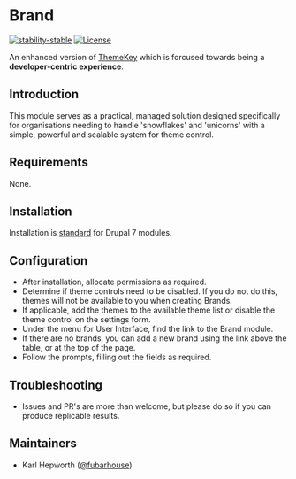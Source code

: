# Brand

[![stability-stable](https://img.shields.io/badge/stability-stable-green.svg?style=for-the-badge)](https://github.com/orangemug/stability-badges)
[![License](https://img.shields.io/badge/License-BSD%203--Clause-blue.svg?style=for-the-badge)](https://raw.githubusercontent.com/fubarhouse/brand/master/LICENSE)

An enhanced version of [ThemeKey](https://www.drupal.org/project/themekey) which is forcused towards being a **developer-centric experience**.

## Introduction

This module serves as a practical, managed solution designed specifically for organisations needing to handle 'snowflakes' and 'unicorns' with a simple, powerful and scalable system for theme control.

## Requirements

None.

## Installation

Installation is [standard](https://drupal.org/documentation/install/modules-themes/modules-7) for Drupal 7 modules.

## Configuration

* After installation, allocate permissions as required.
* Determine if theme controls need to be disabled. If you do not do this, themes will not be available to you when creating Brands.
* If applicable, add the themes to the available theme list or disable the theme control on the settings form.
* Under the menu for User Interface, find the link to the Brand module.
* If there are no brands, you can add a new brand using the link above the table, or at the top of the page.
* Follow the prompts, filling out the fields as required.

## Troubleshooting

* Issues and PR's are more than welcome, but please do so if you can produce replicable results.

## Maintainers

* Karl Hepworth ([@fubarhouse](https://twitter.com/fubarhouse))